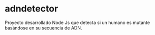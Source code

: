 # adndetector
Proyecto desarrollado Node Js que detecta si un humano es mutante  basándose en su secuencia de ADN.
